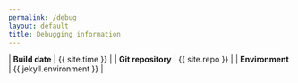 ```yaml
---
permalink: /debug
layout: default
title: Debugging information
---
```


| **Build date**     | {{ site.time }}          |
| **Git repository** | {{ site.repo }}          |
| **Environment**    | {{ jekyll.environment }} |
